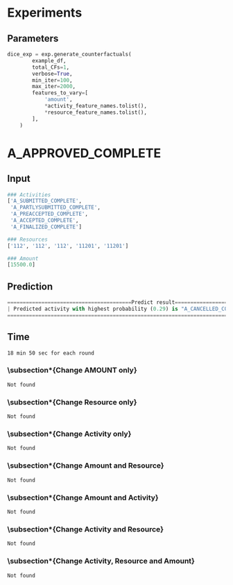 # Experiments

## Parameters
```python
dice_exp = exp.generate_counterfactuals(
        example_df,
        total_CFs=1,
        verbose=True,
        min_iter=100,
        max_iter=2000,
        features_to_vary=[
            'amount',
            *activity_feature_names.tolist(),
            *resource_feature_names.tolist(),
        ],
    )
```

# A_APPROVED_COMPLETE

## Input

```python
### Activities
['A_SUBMITTED_COMPLETE',
 'A_PARTLYSUBMITTED_COMPLETE',
 'A_PREACCEPTED_COMPLETE',
 'A_ACCEPTED_COMPLETE',
 'A_FINALIZED_COMPLETE']

### Resources
['112', '112', '112', '11201', '11201']

### Amount
[15500.0]
```

## Prediction
```python
========================================Predict result========================================
| Predicted activity with highest probability (0.29) is "A_CANCELLED_COMPLETE" 
==============================================================================================
```

## Time
```18 min 50 sec for each round ```

### \subsection*{Change AMOUNT only}
```Not found```

### \subsection*{Change Resource only}
```Not found```

### \subsection*{Change Activity only}
```Not found```

### \subsection*{Change Amount and Resource}
```Not found```

### \subsection*{Change Amount and Activity}
```Not found```

### \subsection*{Change Activity and Resource}
```Not found```

### \subsection*{Change Activity, Resource and Amount}
```Not found```
